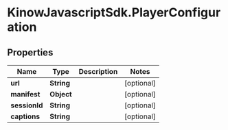 # KinowJavascriptSdk.PlayerConfiguration

## Properties
Name | Type | Description | Notes
------------ | ------------- | ------------- | -------------
**url** | **String** |  | [optional] 
**manifest** | **Object** |  | [optional] 
**sessionId** | **String** |  | [optional] 
**captions** | **String** |  | [optional] 


